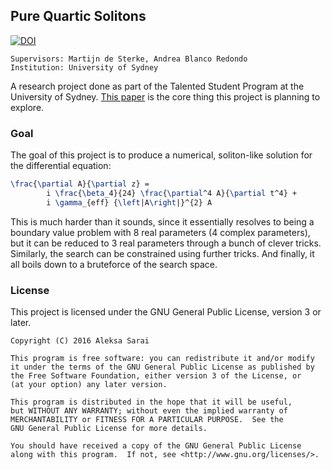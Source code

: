 ## Pure Quartic Solitons ##
[![DOI](https://zenodo.org/badge/65123041.svg)](https://zenodo.org/badge/latestdoi/65123041)

```
Supervisors: Martijn de Sterke, Andrea Blanco Redondo
Institution: University of Sydney
```

A research project done as part of the Talented Student Program at the
University of Sydney. [This paper][pqs-paper] is the core thing this
project is planning to explore.

### Goal ###

The goal of this project is to produce a numerical, soliton-like
solution for the differential equation:

```latex
\frac{\partial A}{\partial z} =
		i \frac{\beta_4}{24} \frac{\partial^4 A}{\partial t^4} +
		i \gamma_{eff} {\left|A\right|}^{2} A
```

This is much harder than it sounds, since it essentially resolves to
being a boundary value problem with 8 real parameters (4 complex
parameters), but it can be reduced to 3 real parameters through a bunch
of clever tricks.  Similarly, the search can be constrained using
further tricks. And finally, it all boils down to a bruteforce of the
search space.

### License ###

This project is licensed under the GNU General Public License, version 3 or
later.

```
Copyright (C) 2016 Aleksa Sarai

This program is free software: you can redistribute it and/or modify
it under the terms of the GNU General Public License as published by
the Free Software Foundation, either version 3 of the License, or
(at your option) any later version.

This program is distributed in the hope that it will be useful,
but WITHOUT ANY WARRANTY; without even the implied warranty of
MERCHANTABILITY or FITNESS FOR A PARTICULAR PURPOSE.  See the
GNU General Public License for more details.

You should have received a copy of the GNU General Public License
along with this program.  If not, see <http://www.gnu.org/licenses/>.
```

[pqs-paper]: http://arxiv.org/abs/1508.03120
